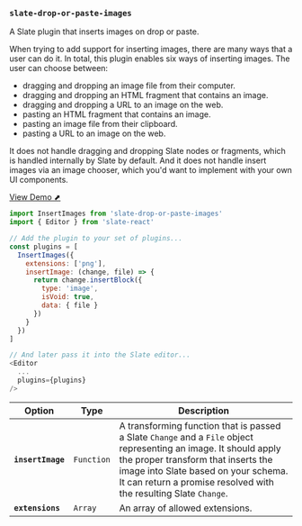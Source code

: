 ### `slate-drop-or-paste-images`

A Slate plugin that inserts images on drop or paste.

When trying to add support for inserting images, there are many ways that a user can do it. In total, this plugin enables six ways of inserting images. The user can choose between:

- dragging and dropping an image file from their computer.
- dragging and dropping an HTML fragment that contains an image.
- dragging and dropping a URL to an image on the web.
- pasting an HTML fragment that contains an image.
- pasting an image file from their clipboard.
- pasting a URL to an image on the web.

It does not handle dragging and dropping Slate nodes or fragments, which is handled internally by Slate by default. And it does not handle insert images via an image chooser, which you'd want to implement with your own UI components.

[View Demo ⬈](https://slate-plugins.netlify.com/#/slate-drop-or-paste-images)

```js
import InsertImages from 'slate-drop-or-paste-images'
import { Editor } from 'slate-react'

// Add the plugin to your set of plugins...
const plugins = [
  InsertImages({
    extensions: ['png'],
    insertImage: (change, file) => {
      return change.insertBlock({
        type: 'image',
        isVoid: true,
        data: { file }
      })
    }
  })
]

// And later pass it into the Slate editor...
<Editor
  ...
  plugins={plugins}
/>
```

| Option            | Type       | Description                                                                                                                                                                                                                                                         |
| ----------------- | ---------- | ------------------------------------------------------------------------------------------------------------------------------------------------------------------------------------------------------------------------------------------------------------------- |
| **`insertImage`** | `Function` | A transforming function that is passed a Slate `Change` and a `File` object representing an image. It should apply the proper transform that inserts the image into Slate based on your schema. It can return a promise resolved with the resulting Slate `Change`. |
| **`extensions`**  | `Array`    | An array of allowed extensions.                                                                                                                                                                                                                                     |
